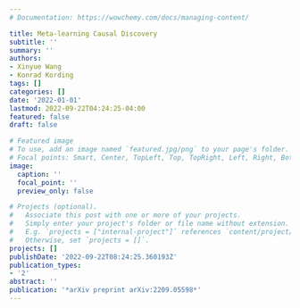 ```yaml
---
# Documentation: https://wowchemy.com/docs/managing-content/

title: Meta-learning Causal Discovery
subtitle: ''
summary: ''
authors:
- Xinyue Wang
- Konrad Kording
tags: []
categories: []
date: '2022-01-01'
lastmod: 2022-09-22T04:24:25-04:00
featured: false
draft: false

# Featured image
# To use, add an image named `featured.jpg/png` to your page's folder.
# Focal points: Smart, Center, TopLeft, Top, TopRight, Left, Right, BottomLeft, Bottom, BottomRight.
image:
  caption: ''
  focal_point: ''
  preview_only: false

# Projects (optional).
#   Associate this post with one or more of your projects.
#   Simply enter your project's folder or file name without extension.
#   E.g. `projects = ["internal-project"]` references `content/project/deep-learning/index.md`.
#   Otherwise, set `projects = []`.
projects: []
publishDate: '2022-09-22T08:24:25.360193Z'
publication_types:
- '2'
abstract: ''
publication: '*arXiv preprint arXiv:2209.05598*'
---
```

